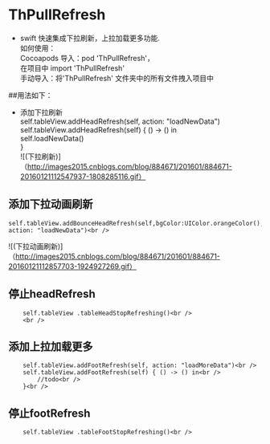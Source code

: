 # ThPullRefresh
* swift 快速集成下拉刷新，上拉加载更多功能.<br />
如何使用：<br />
Cocoapods 导入：pod 'ThPullRefresh'，<br />
		在项目中 import 'ThPullRefresh'<br />
手动导入：将'ThPullRefresh' 文件夹中的所有文件拽入项目中<br />

##用法如下：<br />
* 添加下拉刷新<br />
        self.tableView.addHeadRefresh(self, action: "loadNewData")<br />
            self.tableView.addHeadRefresh(self) { () -> () in<br />
            self.loadNewData()<br />
        }<br />
![(下拉刷新)]（http://images2015.cnblogs.com/blog/884671/201601/884671-20160121112547937-1808285116.gif）
## 添加下拉动画刷新<br />
    self.tableView.addBounceHeadRefresh(self,bgColor:UIColor.orangeColor(),loadingColor:UIColor.blueColor(), action: "loadNewData")<br />
![(下拉动画刷新)]（http://images2015.cnblogs.com/blog/884671/201601/884671-20160121112857703-1924927269.gif）
## 停止headRefresh<br />
        self.tableView .tableHeadStopRefreshing()<br />
        <br />
## 添加上拉加载更多<br />
        self.tableView.addFootRefresh(self, action: "loadMoreData")<br />
        self.tableView.addFootRefresh(self) { () -> () in<br />
            //todo<br />
        }<br />
## 停止footRefresh<br />
        self.tableView .tableFootStopRefreshing()<br />
